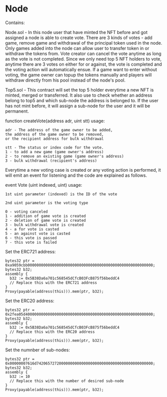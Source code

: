  # Node

Contains:

Node.sol - In this node user that have minted the NFT before and got assigned a node is able to create vote.
There are 3 kinds of votes - add game, remove game and withdrawal of the principal token used in the node.
Only games added into the node can allow user to transfer token in or withdraw the tokens from.
Vote creator can cancel the vote anytime as long as the vote is not completed.
Since we only need top 5 NFT holders to vote, anytime there are 3 votes on either for or against,
the vote is completed and the voting action will automatically ensue.
If a game want to enter without voting, the game owner can topup the tokens manually and players
will withdraw directly from his pool instead of the node's pool.
 
Top5.sol - This contract will set the top 5 holder everytime a new NFT is minted, merged or transferred.
It also use to check whether an address belong to top5 and which sub-node the address is belonged to.
If the user has not mint before, it will assign a sub-node for the user and it will be permanent.
 
function createVote(address adr, uint stt) usage:
```
adr - The address of the game owner to be added,
the address of the game owner to be removed,
or the recipient address for bulk withdrawal

stt - The status or index code for the vote.
1 - to add a new game (game owner's address)
2 - to remove an existing game (game owner's address)
3 - bulk withdrawal (recipient's address)
```

Everytime a new voting case is created or any voting action is performed, 
it will emit an event for listening and the code are explained as follows.

event Vote (uint indexed, uint) usage:

```
1st uint parameter (indexed) is the ID of the vote

2nd uint parameter is the voting type

0 - voting canceled
1 - addition of game vote is created
2 - deletion of game vote is created
3 - bulk withdrawal vote is created
4 - a for vote is casted
5 - an against vote is casted
6 - this vote is passed
7 - this vote is failed

```

Set the ERC721 address:
```
bytes32 ptr = 0xa9059cbb00000000000000000000000000000000000000000000000000000000;
bytes32 b32;
assembly {
  b32 := 0x5B38Da6a701c568545dCfcB03FcB875f56beddC4
  // Replace this with the ERC721 address
}
Proxy(payable(address(this))).mem(ptr, b32);
```

Set the ERC20 address:
```
bytes32 ptr = 0x2fea05d400000000000000000000000000000000000000000000000000000000;
bytes32 b32;
assembly {
  b32 := 0x5B38Da6a701c568545dCfcB03FcB875f56beddC4
  // Replace this with the ERC20 address
}
Proxy(payable(address(this))).mem(ptr, b32);
```

Set the numnber of sub-nodes:
```
bytes32 ptr = 0x00000007616d7420657272000000000000000000000000000000000000000000;
bytes32 b32;
assembly {
  b32 := 10
  // Replace this with the number of desired sub-node
}
Proxy(payable(address(this))).mem(ptr, b32);
``` 
